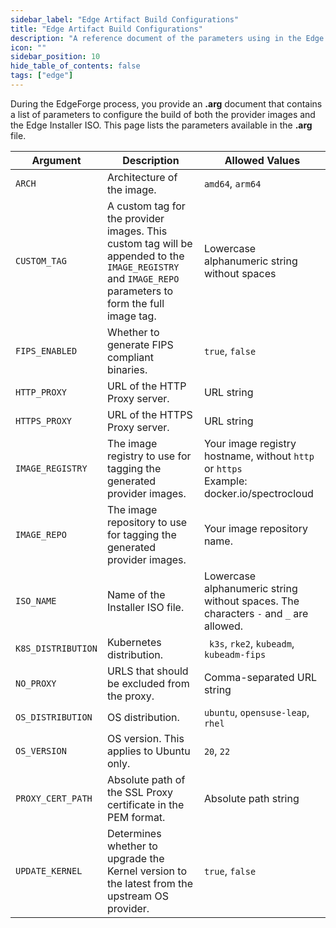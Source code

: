 ```yaml
---
sidebar_label: "Edge Artifact Build Configurations"
title: "Edge Artifact Build Configurations"
description: "A reference document of the parameters using in the Edge artifact build process. "
icon: ""
sidebar_position: 10
hide_table_of_contents: false
tags: ["edge"]
---
```


During the EdgeForge process, you provide an **.arg** document that contains a list of parameters to configure the build
of both the provider images and the Edge Installer ISO. This page lists the parameters available in the **.arg** file.

| **Argument**       | **Description**                                                                                                                                        | **Allowed Values**                                                                             |
| ------------------ | ------------------------------------------------------------------------------------------------------------------------------------------------------ | ---------------------------------------------------------------------------------------------- |
| `ARCH`             | Architecture of the image.                                                                                                                             | `amd64`, `arm64`                                                                               |
| `CUSTOM_TAG`       | A custom tag for the provider images. This custom tag will be appended to the `IMAGE_REGISTRY` and `IMAGE_REPO` parameters to form the full image tag. | Lowercase alphanumeric string without spaces                                                   |
| `FIPS_ENABLED`     | Whether to generate FIPS compliant binaries.                                                                                                           | `true`, `false`                                                                                |
| `HTTP_PROXY`       | URL of the HTTP Proxy server.                                                                                                                          | URL string                                                                                     |
| `HTTPS_PROXY`      | URL of the HTTPS Proxy server.                                                                                                                         | URL string                                                                                     |
| `IMAGE_REGISTRY`   | The image registry to use for tagging the generated provider images.                                                                                   | Your image registry hostname, without `http` or `https` <br /> Example: docker.io/spectrocloud |
| `IMAGE_REPO`       | The image repository to use for tagging the generated provider images.                                                                                 | Your image repository name.                                                                    |
| `ISO_NAME`         | Name of the Installer ISO file.                                                                                                                        | Lowercase alphanumeric string without spaces. The characters `-` and `_` are allowed.          |
| `K8S_DISTRIBUTION` | Kubernetes distribution.                                                                                                                               | ` k3s`, `rke2`, `kubeadm`, `kubeadm-fips`                                                      |
| `NO_PROXY`         | URLS that should be excluded from the proxy.                                                                                                           | Comma-separated URL string                                                                     |
| `OS_DISTRIBUTION`  | OS distribution.                                                                                                                                       | `ubuntu`, `opensuse-leap`, `rhel`                                                              |
| `OS_VERSION`       | OS version. This applies to Ubuntu only.                                                                                                               | `20`, `22`                                                                                     |
| `PROXY_CERT_PATH`  | Absolute path of the SSL Proxy certificate in the PEM format.                                                                                          | Absolute path string                                                                           |
| `UPDATE_KERNEL`    | Determines whether to upgrade the Kernel version to the latest from the upstream OS provider.                                                          | `true`, `false`                                                                                |
